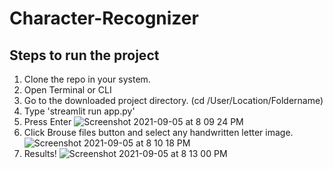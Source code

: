 
# Character-Recognizer
## Steps to run the project

1. Clone the repo in your system.
2. Open Terminal or CLI
3. Go to the downloaded project directory. (cd /User/Location/Foldername)
4. Type 'streamlit run app.py'
5. Press Enter
![Screenshot 2021-09-05 at 8 09 24 PM](https://user-images.githubusercontent.com/72293452/132130844-43e4831f-d364-4497-95bd-c7319552aa1a.png)
6. Click Brouse files button and select any handwritten letter image.
![Screenshot 2021-09-05 at 8 10 18 PM](https://user-images.githubusercontent.com/72293452/132130869-ed5ebcec-9eee-4e7d-97d0-78a7ba9bec5a.png)
7. Results!
![Screenshot 2021-09-05 at 8 13 00 PM](https://user-images.githubusercontent.com/72293452/132130940-12dee43c-aa5c-4621-86d4-4bc86422f348.png)


